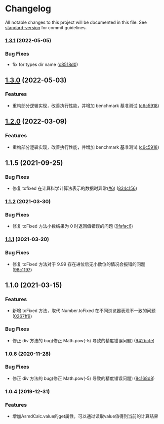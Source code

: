 # Changelog

All notable changes to this project will be documented in this file. See [standard-version](https://github.com/conventional-changelog/standard-version) for commit guidelines.

### [1.3.1](https://github.com/lzwme/asmd-calc/compare/v1.3.0...v1.3.1) (2022-05-05)


### Bug Fixes

* fix for types dir name ([c8518d0](https://github.com/lzwme/asmd-calc/commit/c8518d08dd68b35f1ea68081f2461dddb67ea912))

## [1.3.0](https://github.com/lzwme/asmd-calc/compare/v1.1.5...v1.3.0) (2022-05-03)


### Features

* 重构部分逻辑实现，改善执行性能，并增加 benchmark 基准测试 ([c6c5918](https://github.com/lzwme/asmd-calc/commit/c6c591872c34b739616f55ccdbf08f169008c886))

## [1.2.0](https://github.com/lzwme/asmd-calc/compare/v1.1.5...v1.2.0) (2022-03-09)


### Features

* 重构部分逻辑实现，改善执行性能，并增加 benchmark 基准测试 ([c6c5918](https://github.com/lzwme/asmd-calc/commit/c6c591872c34b739616f55ccdbf08f169008c886))

## 1.1.5 (2021-09-25)


### Bug Fixes

* 修复 tofixed 在计算科学计算法表示的数据时异常([#6](https://github.com/lzwme/asmd-calc/issues/6)) ([834c156](https://github.com/lzwme/asmd-calc/commit/608a2a87193cb03fa310b3811f7caf46f73d8df8))

### [1.1.2](https://github.com/lzwme/asmd-calc/compare/v1.1.1...v1.1.2) (2021-03-30)


### Bug Fixes

* 修复 toFixed 方法小数结果为 0 时返回值错误的问题 ([9fafac6](https://github.com/lzwme/asmd-calc/commit/9fafac6e6b75981808c16220b307d9e99cc71bcd))

### [1.1.1](https://github.com/lzwme/asmd-calc/compare/v1.1.0...v1.1.1) (2021-03-20)


### Bug Fixes

* 修复 toFixed 方法对于 9.99 存在进位后无小数位的情况会报错的问题 ([98c1197](https://github.com/lzwme/asmd-calc/commit/98c11972daf0b03f5f133975d35a5be04b5af61c))

## 1.1.0 (2021-03-15)


### Features

* 新增 toFixed 方法，取代 Number.toFixed 在不同浏览器表现不一致的问题 ([0267ff9](https://github.com/lzwme/asmd-calc/commit/0267ff9d58fbd9cb0eacfbfea37f2fe87fb72a70))


### Bug Fixes

* 修正 div 方法的 bug(修正 Math.pow(-5) 导致的精度错误问题) ([942bcfe](https://github.com/lzwme/asmd-calc/commit/942bcfe10a64636bd028e67c611638e7ae29d5e5))

### 1.0.6 (2020-11-28)


### Bug Fixes

* 修正 div 方法的 bug(修正 Math.pow(-5) 导致的精度错误问题) ([8c168d8](https://github.com/lzwme/asmd-calc/commit/8c168d8c096502cfce5576c344e35a401f012711))

### 1.0.4 (2019-12-31)


### Features

* 增加AsmdCalc.value的get属性，可以通过读取value值得到当前的计算结果
